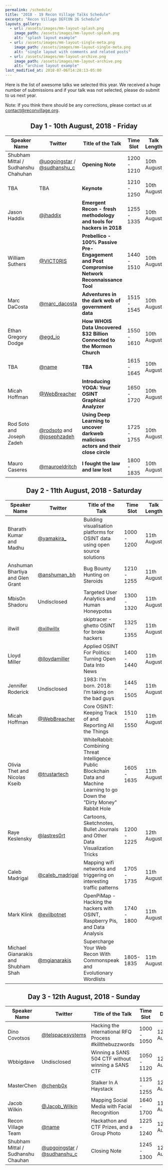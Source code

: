 ```yaml
---
permalink: /schedule/
title: "2018 - 19 Recon Village Talks Schedule"
excerpt: "Recon Village DEFCON 26 Schedule"
layouts_gallery:
  - url: /assets/images/mm-layout-splash.png
    image_path: /assets/images/mm-layout-splash.png
    alt: "splash layout example"
  - url: /assets/images/mm-layout-single-meta.png
    image_path: /assets/images/mm-layout-single-meta.png
    alt: "single layout with comments and related posts"
  - url: /assets/images/mm-layout-archive.png
    image_path: /assets/images/mm-layout-archive.png
    alt: "archive layout example"
last_modified_at: 2018-07-06T14:28:13-05:00
---
```

Here is the list of awesome talks we selected this year. We received a huge number of submissions and if your talk was not selected, please do submit to us next year. 

Note: If you think there should be any corrections, please contact us at [contact@reconvillage.org](mailto:contact@reconvillage.org). 
<center> <h2>Day 1 - 10th August, 2018 - Friday</h2> </center>

| Speaker Name  |  Twitter  |  Title of the Talk  |  Time Slot  |  Talk Length  |  Type  |
| ------------- |  -------  |  -----------------  |  ---------  |  -----------  |  ----  |
| Shubham Mittal / Sudhanshu Chahuhan | [@upgoingstar](https://twitter.com/upgoingstar) / [@sudhanshu_c](https://twitter.com/sudhanshu_c) | **Opening Note** | 1200 - 1210 | 10th August | 10 Minutes | Opening Note| 
| TBA | TBA | **Keynote** | 1210 - 1250 | 10th August | 40 Minutes | Keynote| 
| Jason Haddix | [@jhaddix](https://twitter.com/jhaddix) | **Emergent Recon - fresh methodology and tools for hackers in 2018** | 1255 - 1335 | 10th August | 40 Minutes | Comprehensive| 
| William Suthers | [@VICT0RIS](https://twitter.com/VICT0RIS) | **Prebellico - 100% Passive Pre-Engagement and Post Compromise Network Reconnaissance Tool** | 1440 - 1510 | 10th August | 30 Minutes | Live Demo| 
| Marc DaCosta | [@marc_dacosta](https://twitter.com/marc_dacosta) | **Adventures in the dark web of government data** | 1515 - 1545 | 10th August | 30 Minutes | Comprehensive| 
| Ethan Gregory Dodge | [@egd_io](https://twitter.com/egd_io) | **How WHOIS Data Uncovered $32 Billion Connected to the Mormon Church** | 1550 - 1610 | 10th August | 20 Minutes | Lightening| 
| TBA | [@name](https://twitter.com/name) | **TBA** | 1615 - 1645 | 10th August | 30 Minutes | TBA| 
| Micah Hoffman | [@WebBreacher](https://twitter.com/WebBreacher) | **Introducing YOGA: Your OSINT Graphical Analyzer** | 1650 - 1720 | 10th August | 30 Minutes | Live Demo| 
| Rod Soto and Joseph Zadeh| [@rodsoto](https://twitter.com/rodsoto) and [@josephzadeh](https://twitter.com/josephzadeh) | **Using Deep Learning to uncover darkweb malicious actors and their close circle**  | 1725 - 1755 | 10th August | 30 Minutes | Comprehensive| 
| Mauro Caseres | [@mauroeldritch](https://twitter.com/mauroeldritch) | **I fought the law and law lost** | 1800 - 1835 | 10th August | 35 Minutes | Comprehensive | 

<center> <h2>Day 2 - 11th August, 2018 - Saturday</h2> </center>

| Speaker Name  |  Twitter  |  Title of the Talk  |  Time Slot  |  Talk Length  |  Type  |
| ------------- |  -------  |  -----------------  |  ---------  |  -----------  |  ----  |
| Bharath Kumar and Madhu | [@yamakira_](https://twitter.com/yamakira_) | Building visualisation platforms for OSINT data using open source solutions | 1000 - 1200 | 11th August | 120 Minutes | Workshop
| Anshuman Bhartiya and Glen Grant| [@anshuman_bh](https://twitter.com/anshuman_bh)| Bug Bounty Hunting on Steroids | 1210 - 1255 | 11th August | 45 Minutes | Comprehensive
| Mbis0n Shadoru | Undisclosed | Targeted User Analytics and Human Honeypotss | 1300 - 1320 | 11th August | 20 Minutes | Lightening
illwill | [@xillwillx](https://twitter.com/xillwillx) | skiptracer - ghetto OSINT for broke hackers | 1325 - 1355 | 11th August | 30 Minutes | Live Demo
| Lloyd Miller | [@lloydamiller](https://twitter.com/lloydamiller) | Applied OSINT For Politics: Turning Open Data Into News | 1400 - 1440 | 11th August | 40 Minutes | Comprehensive
| Jennifer Roderick | Undisclosed | 1983: I’m born. 2018: I’m taking on the bad guys | 1445 - 1505 | 11th August | 20 Minutes | Lightening
| Micah Hoffman | [@WebBreacher](https://twitter.com/WebBreacher) | Core OSINT: Keeping Track of and Reporting All the Things | 1510 - 1550 | 11th August | 40 Minutes | Comprehensive
| Olivia Thet and Nicolas Kseib | [@trustartech](https://twitter.com/trustartech) | WhiteRabbit: Combining Threat Intelligence Public Blockchain Data and Machine Learning to go Down the "Dirty Money" Rabbit Hole | 1605 - 1635 | 11th August | 30 Minutes | Live Demo
| Raye Keslensky | [@lastres0rt](https://twitter.com/lastres0rt) | Cartoons, Sketchnotes, Bullet Journals and Other Data Visualization Tricks | 1200 - 1225 | 12th August |  20 Minutes | Lightening
| Caleb Madrigal | [@caleb_madrigal](https://twitter.com/caleb_madrigal) | Mapping wifi networks and triggering on interesting traffic patterns | 1705 - 1735 | 11th August | 30 Minutes | Comprehensive
| Mark Klink | [@evilbotnet](https://twitter.com/evilbotnet) | OpenPiMap - Hacking the hackers with OSINT, Raspberry Pis, and Data Analysis | 1740 - 1800 | 11th August | 20 Minutes | Lightening
| Michael Gianarakis and Shubham Shah | [@mgianarakis](https://twitter.com/mgianarakis) | Supercharge Your Web Recon With Commonspeak and Evolutionary Wordlists | 1805- 1835 | 11th August | 30 Minutes | Comprehensive|

<center> <h2>Day 3 - 12th August, 2018 - Sunday</h2> </center>

| Speaker Name  |  Twitter  |  Title of the Talk  |  Time Slot  | Date | Talk Length  |  Type  |
| ------------- |  -------  |  -----------------  |  ---------  | ---- | -----------  |  ----  |
| Dino Covotsos | [@telspacesystems](https://twitter.com/telspacesystems) | Hacking the international RFQ Process #killthebuzzwords | 1000 - 1050 | 12th August | 45 Minutes | Comprehensive
| Wbbigdave | Undisclosed | Winning a SANS 504 CTF without winning a SANS CTF | 1050 - 1120 | 12th August | 30 Minutes | Live Demo
| MasterChen | [@chenb0x](https://twitter.com/chenb0x) | Stalker In A Haystack | 1125 - 1255 | 12th August | 30 Minutes | Comprehensive
| Jacob Wilkin | [@Jacob_Wilkin](https://twitter.com/Jacob_Wilkin) | Mapping Social Media with Facial Recognition | 1640 - 1700 | 11th August | 20 Minutes | Lightening
| Recon Village Team | [@name](https://twitter.com/name) | Hackathon and CTF Prizes, and a Group Photo | 1225 - 1240 | 12th August | 15 Minutes | Hackathon and CTF Prizes
| Shubham Mittal / Sudhanshu Chauhan | [@upgoingstar](https://twitter.com/upgoingstar) / [@sudhanshu_c](https://twitter.com/sudhanshu_c) | Closing Note | 1245 - 1300 | 12th August | 15th Minutes | Closing Note | 

